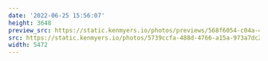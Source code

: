 ```yaml
---
date: '2022-06-25 15:56:07'
height: 3648
preview_src: https://static.kenmyers.io/photos/previews/568f6054-c04a-4edd-bb63-08489e41e1e9.webp
src: https://static.kenmyers.io/photos/5739ccfa-488d-4766-a15a-973a7dc27413.JPG
width: 5472
---
```

